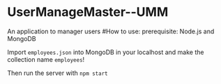 # UserManageMaster--UMM
An application to manager users
#How to use:
prerequisite:
Node.js and MongoDB

Import `employees.json` into MongoDB in your localhost and make the collection name `employees`!

Then run the server with `npm start`
